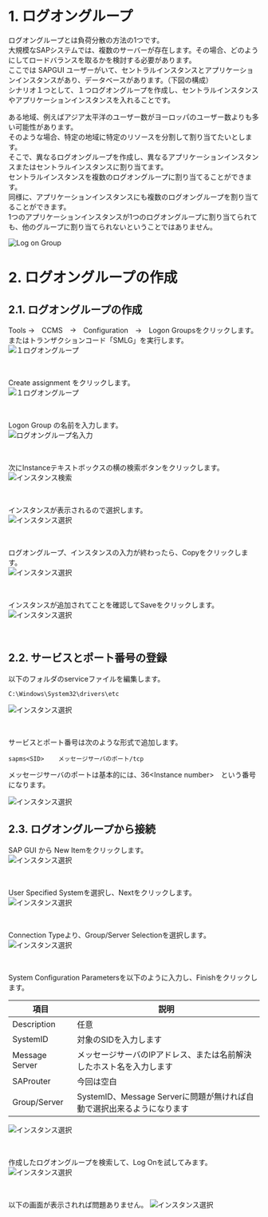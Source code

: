 # 1. ログオングループ
ログオングループとは負荷分散の方法の1つです。<br>
大規模なSAPシステムでは、複数のサーバーが存在します。その場合、どのようにしてロードバランスを取るかを検討する必要があります。<br>
ここでは SAPGUI ユーザーがいて、セントラルインスタンスとアプリケーションインスタンスがあり、データベースがあります。（下図の構成）<br>
シナリオ１つとして、１つログオングループを作成し、セントラルインスタンスやアプリケーションインスタンスを入れることです。

ある地域、例えばアジア太平洋のユーザー数がヨーロッパのユーザー数よりも多い可能性があります。<br>
そのような場合、特定の地域に特定のリソースを分割して割り当てたいとします。<br>
そこで、異なるログオングループを作成し、異なるアプリケーションインスタンスまたはセントラルインスタンスに割り当てます。<br>
セントラルインスタンスを複数のログオングループに割り当てることができます。<br>
同様に、アプリケーションインスタンスにも複数のログオングループを割り当てることができます。<br>
1つのアプリケーションインスタンスが1つのログオングループに割り当てられても、他のグループに割り当てられないということではありません。

![Log on Group](https://github.com/koishi755/SAP/blob/main/logon_group/logon_group.png)

# 2. ログオングループの作成
## 2.1. ログオングループの作成

Tools →　CCMS　→　Configuration　→　Logon Groupsをクリックします。<br>
またはトランザクションコード「SMLG」を実行します。<br>
![１ログオングループ](https://github.com/koishi755/SAP/blob/main/logon_group/1logon.png)

<br>

Create assignment をクリックします。<br>
![１ログオングループ](https://github.com/koishi755/SAP/blob/main/logon_group/2logon.png)

<br>

Logon Group の名前を入力します。<br>
![ログオングループ名入力](https://github.com/koishi755/SAP/blob/main/logon_group/3logon.png)

<br>

次にInstanceテキストボックスの横の検索ボタンをクリックします。<br>
![インスタンス検索](https://github.com/koishi755/SAP/blob/main/logon_group/search.png)

<br>

インスタンスが表示されるので選択します。<br>
![インスタンス選択](https://github.com/koishi755/SAP/blob/main/logon_group/4logon.png)

<br>

ログオングループ、インスタンスの入力が終わったら、Copyをクリックします。<br>
![インスタンス選択](https://github.com/koishi755/SAP/blob/main/logon_group/5logon.png)

<br>

インスタンスが追加されてことを確認してSaveをクリックします。<br>
![インスタンス選択](https://github.com/koishi755/SAP/blob/main/logon_group/6logon.png)

<br>

## 2.2. サービスとポート番号の登録

以下のフォルダのserviceファイルを編集します。

```
C:\Windows\System32\drivers\etc
```

![インスタンス選択](https://github.com/koishi755/SAP/blob/main/logon_group/7logon.png)

<br>

サービスとポート番号は次のような形式で追加します。<br>

```
sapms<SID>    メッセージサーバのポート/tcp
```

メッセージサーバのポートは基本的には、36\<Instance number>　という番号になります。

![インスタンス選択](https://github.com/koishi755/SAP/blob/main/logon_group/8logon.png)

## 2.3. ログオングループから接続

SAP GUI から New Itemをクリックします。<br>
![インスタンス選択](https://github.com/koishi755/SAP/blob/main/logon_group/9logon.png)

<br>

User Specified Systemを選択し、Nextをクリックします。<br>
![インスタンス選択](https://github.com/koishi755/SAP/blob/main/logon_group/10logon.png)

<br>

Connection Typeより、Group/Server Selectionを選択します。<br>
![インスタンス選択](https://github.com/koishi755/SAP/blob/main/logon_group/11logon.png)

<br>

System Configuration Parametersを以下のように入力し、Finishをクリックします。<br>

| 項目| 説明 |
-|-
|Description|任意|
|SystemID|対象のSIDを入力します|
|Message Server|メッセージサーバのIPアドレス、または名前解決したホスト名を入力します|
|SAProuter|今回は空白|
|Group/Server|SystemID、Message Serverに問題が無ければ自動で選択出来るようになります|

![インスタンス選択](https://github.com/koishi755/SAP/blob/main/logon_group/12logon.png)

<br>

作成したログオングループを検索して、Log Onを試してみます。<br>
![インスタンス選択](https://github.com/koishi755/SAP/blob/main/logon_group/13logon.png)

<br>

以下の画面が表示されれば問題ありません。
![インスタンス選択](https://github.com/koishi755/SAP/blob/main/logon_group/14logon.png)


